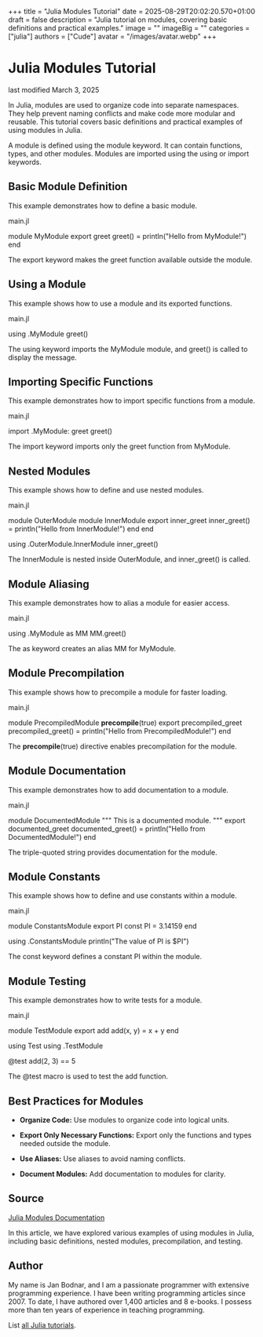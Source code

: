 +++
title = "Julia Modules Tutorial"
date = 2025-08-29T20:02:20.570+01:00
draft = false
description = "Julia tutorial on modules, covering basic definitions and practical examples."
image = ""
imageBig = ""
categories = ["julia"]
authors = ["Cude"]
avatar = "/images/avatar.webp"
+++

# Julia Modules Tutorial

last modified March 3, 2025

In Julia, modules are used to organize code into separate namespaces. They help
prevent naming conflicts and make code more modular and reusable. This tutorial
covers basic definitions and practical examples of using modules in Julia.

A module is defined using the module keyword. It can contain
functions, types, and other modules. Modules are imported using the
using or import keywords.

## Basic Module Definition

This example demonstrates how to define a basic module.

main.jl
  

module MyModule
    export greet
    greet() = println("Hello from MyModule!")
end

The export keyword makes the greet function available
outside the module.

## Using a Module

This example shows how to use a module and its exported functions.

main.jl
  

using .MyModule
greet()

The using keyword imports the MyModule module, and
greet() is called to display the message.

## Importing Specific Functions

This example demonstrates how to import specific functions from a module.

main.jl
  

import .MyModule: greet
greet()

The import keyword imports only the greet function
from MyModule.

## Nested Modules

This example shows how to define and use nested modules.

main.jl
  

module OuterModule
    module InnerModule
        export inner_greet
        inner_greet() = println("Hello from InnerModule!")
    end
end

using .OuterModule.InnerModule
inner_greet()

The InnerModule is nested inside OuterModule, and
inner_greet() is called.

## Module Aliasing

This example demonstrates how to alias a module for easier access.

main.jl
  

using .MyModule as MM
MM.greet()

The as keyword creates an alias MM for
MyModule.

## Module Precompilation

This example shows how to precompile a module for faster loading.

main.jl
  

module PrecompiledModule
    __precompile__(true)
    export precompiled_greet
    precompiled_greet() = println("Hello from PrecompiledModule!")
end

The __precompile__(true) directive enables precompilation for the
module.

## Module Documentation

This example demonstrates how to add documentation to a module.

main.jl
  

module DocumentedModule
    """
    This is a documented module.
    """
    export documented_greet
    documented_greet() = println("Hello from DocumentedModule!")
end

The triple-quoted string provides documentation for the module.

## Module Constants

This example shows how to define and use constants within a module.

main.jl
  

module ConstantsModule
    export PI
    const PI = 3.14159
end

using .ConstantsModule
println("The value of PI is $PI")

The const keyword defines a constant PI within the
module.

## Module Testing

This example demonstrates how to write tests for a module.

main.jl
  

module TestModule
    export add
    add(x, y) = x + y
end

using Test
using .TestModule

@test add(2, 3) == 5

The @test macro is used to test the add function.

## Best Practices for Modules

- **Organize Code:** Use modules to organize code into logical units.

- **Export Only Necessary Functions:** Export only the functions and types needed outside the module.

- **Use Aliases:** Use aliases to avoid naming conflicts.

- **Document Modules:** Add documentation to modules for clarity.

## Source

[Julia Modules Documentation](https://docs.julialang.org/en/v1/manual/modules/)

In this article, we have explored various examples of using modules in Julia,
including basic definitions, nested modules, precompilation, and testing.

## Author

My name is Jan Bodnar, and I am a passionate programmer with extensive
programming experience. I have been writing programming articles since 2007.
To date, I have authored over 1,400 articles and 8 e-books. I possess more
than ten years of experience in teaching programming.

List [all Julia tutorials](/all/#julia).